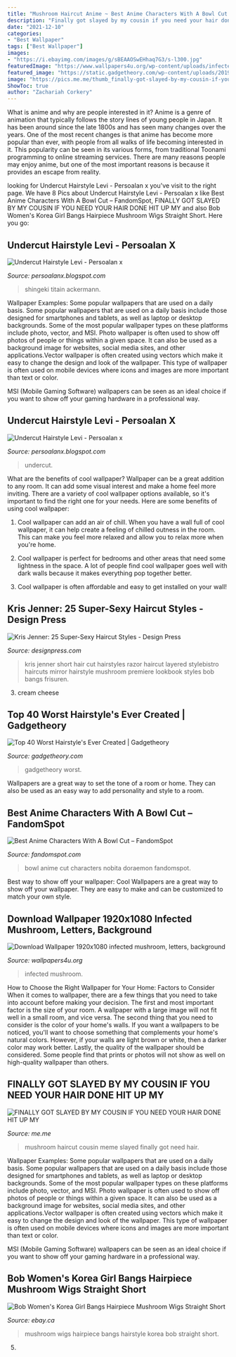 ```yaml
---
title: "Mushroom Haircut Anime ~ Best Anime Characters With A Bowl Cut – Fandomspot"
description: "Finally got slayed by my cousin if you need your hair done hit up my"
date: "2021-12-10"
categories:
- "Best Wallpaper"
tags: ["Best Wallpaper"]
images:
- "https://i.ebayimg.com/images/g/sBEAAOSwEHhaq7G3/s-l300.jpg"
featuredImage: "https://www.wallpapers4u.org/wp-content/uploads/infected_mushroom_letters_background_mashroom_graphics_2067_1920x1080-768x432.jpg"
featured_image: "https://static.gadgetheory.com/wp-content/uploads/2019/10/31190634/anime-style-20191031190633-20191031190633-1024x1024.jpg"
image: "https://pics.me.me/thumb_finally-got-slayed-by-my-cousin-if-you-need-your-24440554.png"
ShowToc: true
author: "Zachariah Corkery"
---
```



What is anime and why are people interested in it?
Anime is a genre of animation that typically follows the story lines of young people in Japan. It has been around since the late 1800s and has seen many changes over the years. One of the most recent changes is that anime has become more popular than ever, with people from all walks of life becoming interested in it. This popularity can be seen in its various forms, from traditional Toonami programming to online streaming services. There are many reasons people may enjoy anime, but one of the most important reasons is because it provides an escape from reality.

	

		
looking for Undercut Hairstyle Levi - Persoalan x you've visit to the right page. We have 8 Pics about Undercut Hairstyle Levi - Persoalan x like Best Anime Characters With A Bowl Cut – FandomSpot, FINALLY GOT SLAYED BY MY COUSIN IF YOU NEED YOUR HAIR DONE HIT UP MY and also Bob Women&#039;s Korea Girl Bangs Hairpiece Mushroom Wigs Straight Short. Here you go:
		
    
## Undercut Hairstyle Levi - Persoalan X

<img loading=lazy src="https://qph.fs.quoracdn.net/main-qimg-310b72c65a014982bfe74e0c42eae8d9" onerror="this.onerror=null;this.src='https://tse1.mm.bing.net/th?id=OIP.MQtyxloBSYK_504MQuro2QHaIg&amp;pid=15.1';" alt="Undercut Hairstyle Levi - Persoalan x">

_Source: persoalanx.blogspot.com_

>shingeki titain ackermann. 

	

Wallpaper Examples: Some popular wallpapers that are used on a daily basis.
Some popular wallpapers that are used on a daily basis include those designed for smartphones and tablets, as well as laptop or desktop backgrounds. Some of the most popular wallpaper types on these platforms include photo, vector, and MSI. 
Photo wallpaper is often used to show off photos of people or things within a given space. It can also be used as a background image for websites, social media sites, and other applications.Vector wallpaper is often created using vectors which make it easy to change the design and look of the wallpaper. This type of wallpaper is often used on mobile devices where icons and images are more important than text or color. 

MSI (Mobile Gaming Software) wallpapers can be seen as an ideal choice if you want to show off your gaming hardware in a professional way.

    
## Undercut Hairstyle Levi - Persoalan X

<img loading=lazy src="https://ae01.alicdn.com/kf/HTB18uGeKVXXXXa2XpXXq6xXFXXXQ/Attack-On-Titan-Levi-Ackerman-Anime-Short-Cosplay-Wig-Black-Men-s-Straight-Short-Cut-Hair.jpg" onerror="this.onerror=null;this.src='https://tse3.mm.bing.net/th?id=OIP.TFPW3-unjye58tyv_0VBWAHaHa&amp;pid=15.1';" alt="Undercut Hairstyle Levi - Persoalan x">

_Source: persoalanx.blogspot.com_

>undercut. 

	

What are the benefits of cool wallpaper?
Wallpaper can be a great addition to any room. It can add some visual interest and make a home feel more inviting. There are a variety of cool wallpaper options available, so it's important to find the right one for your needs. Here are some benefits of using cool wallpaper: 
1. Cool wallpaper can add an air of chill. When you have a wall full of cool wallpaper, it can help create a feeling of chilled outness in the room. This can make you feel more relaxed and allow you to relax more when you're home. 

2. Cool wallpaper is perfect for bedrooms and other areas that need some lightness in the space. A lot of people find cool wallpaper goes well with dark walls because it makes everything pop together better. 

3. Cool wallpaper is often affordable and easy to get installed on your wall!

    
## Kris Jenner: 25 Super-Sexy Haircut Styles - Design Press

<img loading=lazy src="http://www3.pictures.stylebistro.com/gi/Kris+Jenner+Short+Hairstyles+Layered+Razor+F3jxHexgUE4x.jpg" onerror="this.onerror=null;this.src='https://tse4.mm.bing.net/th?id=OIP.i-fIMqJ477Jd4HOu_rCu4wHaLB&amp;pid=15.1';" alt="Kris Jenner: 25 Super-Sexy Haircut Styles - Design Press">

_Source: designpress.com_

>kris jenner short hair cut hairstyles razor haircut layered stylebistro haircuts mirror hairstyle mushroom premiere lookbook styles bob bangs frisuren. 

	

3. cream cheese 

    
## Top 40 Worst Hairstyle&#039;s Ever Created | Gadgetheory

<img loading=lazy src="https://static.gadgetheory.com/wp-content/uploads/2019/10/31190634/anime-style-20191031190633-20191031190633-1024x1024.jpg" onerror="this.onerror=null;this.src='https://tse1.mm.bing.net/th?id=OIP.u5UoMBbhC5_Q2vesUEAvYwHaHa&amp;pid=15.1';" alt="Top 40 Worst Hairstyle&#039;s Ever Created | Gadgetheory">

_Source: gadgetheory.com_

>gadgetheory worst. 

	

Wallpapers are a great way to set the tone of a room or home. They can also be used as an easy way to add personality and style to a room.

    
## Best Anime Characters With A Bowl Cut – FandomSpot

<img loading=lazy src="https://static.fandomspot.com/images/08/8121/08-nobita-in-doraemon.jpg" onerror="this.onerror=null;this.src='https://tse4.mm.bing.net/th?id=OIP.usVSnHiBWV9_myVqK_1WtAHaFB&amp;pid=15.1';" alt="Best Anime Characters With A Bowl Cut – FandomSpot">

_Source: fandomspot.com_

>bowl anime cut characters nobita doraemon fandomspot. 

	

Best way to show off your wallpaper:
Cool Wallpapers are a great way to show off your wallpaper. They are easy to make and can be customized to match your own style.

    
## Download Wallpaper 1920x1080 Infected Mushroom, Letters, Background

<img loading=lazy src="https://www.wallpapers4u.org/wp-content/uploads/infected_mushroom_letters_background_mashroom_graphics_2067_1920x1080-768x432.jpg" onerror="this.onerror=null;this.src='https://tse4.mm.bing.net/th?id=OIP.WDIQ6E2rAoEKWnCj6tp6xAHaEK&amp;pid=15.1';" alt="Download Wallpaper 1920x1080 infected mushroom, letters, background">

_Source: wallpapers4u.org_

>infected mushroom. 

	

How to Choose the Right Wallpaper for Your Home: Factors to Consider
When it comes to wallpaper, there are a few things that you need to take into account before making your decision. The first and most important factor is the size of your room. A wallpaper with a large image will not fit well in a small room, and vice versa. 
The second thing that you need to consider is the color of your home's walls. If you want a wallpapers to be noticed, you'll want to choose something that complements your home's natural colors. However, if your walls are light brown or white, then a darker color may work better. 
Lastly, the quality of the wallpaper should be considered. Some people find that prints or photos will not show as well on high-quality wallpaper than others.

    
## FINALLY GOT SLAYED BY MY COUSIN IF YOU NEED YOUR HAIR DONE HIT UP MY

<img loading=lazy src="https://pics.me.me/thumb_finally-got-slayed-by-my-cousin-if-you-need-your-24440554.png" onerror="this.onerror=null;this.src='https://tse1.mm.bing.net/th?id=OIP.9IDsySizT6JoSRhHxbu9iQAAAA&amp;pid=15.1';" alt="FINALLY GOT SLAYED BY MY COUSIN IF YOU NEED YOUR HAIR DONE HIT UP MY">

_Source: me.me_

>mushroom haircut cousin meme slayed finally got need hair. 

	

Wallpaper Examples: Some popular wallpapers that are used on a daily basis.
Some popular wallpapers that are used on a daily basis include those designed for smartphones and tablets, as well as laptop or desktop backgrounds. Some of the most popular wallpaper types on these platforms include photo, vector, and MSI. 
Photo wallpaper is often used to show off photos of people or things within a given space. It can also be used as a background image for websites, social media sites, and other applications.Vector wallpaper is often created using vectors which make it easy to change the design and look of the wallpaper. This type of wallpaper is often used on mobile devices where icons and images are more important than text or color. 

MSI (Mobile Gaming Software) wallpapers can be seen as an ideal choice if you want to show off your gaming hardware in a professional way.

    
## Bob Women&#039;s Korea Girl Bangs Hairpiece Mushroom Wigs Straight Short

<img loading=lazy src="https://i.ebayimg.com/images/g/sBEAAOSwEHhaq7G3/s-l300.jpg" onerror="this.onerror=null;this.src='https://tse1.mm.bing.net/th?id=OIP.eHq17Voyo_sj29oAouUXMgAAAA&amp;pid=15.1';" alt="Bob Women&#039;s Korea Girl Bangs Hairpiece Mushroom Wigs Straight Short">

_Source: ebay.ca_

>mushroom wigs hairpiece bangs hairstyle korea bob straight short. 

	

5.

